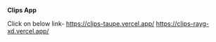 **Clips App**

Click on below link-
https://clips-taupe.vercel.app/
https://clips-rayg-xd.vercel.app/
